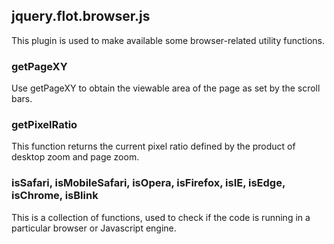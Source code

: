## jquery.flot.browser.js

This plugin is used to make available some browser-related utility functions.

### getPageXY
Use getPageXY to obtain the viewable area of the page as set by the scroll bars.

### getPixelRatio
This function returns the current pixel ratio defined by the product of desktop
zoom and page zoom.

### isSafari, isMobileSafari, isOpera, isFirefox, isIE, isEdge, isChrome, isBlink
This is a collection of functions, used to check if the code is running in a
particular browser or Javascript engine.
